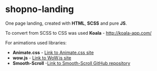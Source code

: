 # shopno-landing
One page landing, сreated with **HTML**, **SCSS** and pure **JS**.

To convert from SCSS to CSS was used **Koala** - http://koala-app.com/

For animations used libraries:
 * **Animate.css** - [Link to Animate.css site](https://animate.style/)
 * **wow.js** - [Link to WoW.js site](https://wowjs.uk/)
 * **Smooth-Scroll** -[Link to Smooth-Scroll GitHub repository](https://github.com/cferdinandi/smooth-scroll)
